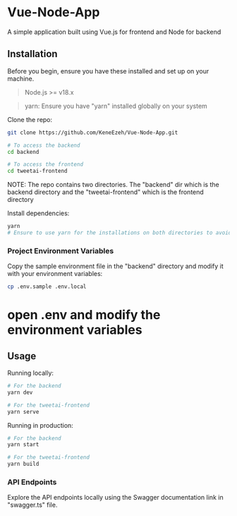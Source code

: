 # Vue-Node-App
A simple application built using Vue.js for frontend and Node for backend

## Installation

Before you begin, ensure you have these installed and set up on your machine.

> Node.js >= v18.x

> yarn: Ensure you have "yarn" installed globally on your system

Clone the repo:

```bash
git clone https://github.com/KeneEzeh/Vue-Node-App.git

# To access the backend
cd backend

# To access the frontend
cd tweetai-frontend
```

NOTE: The repo contains two directories. The "backend" dir which is the backend directory and the "tweetai-frontend" which is the frontend directory

Install dependencies:

```bash
yarn
# Ensure to use yarn for the installations on both directories to avoid installation errors
```


### Project Environment Variables

Copy the sample environment file in the "backend" directory and modify it with your environment variables:

```bash
cp .env.sample .env.local
```

# open .env and modify the environment variables

## Usage

Running locally:

```bash
# For the backend
yarn dev

# For the tweetai-frontend
yarn serve
```

Running in production:

```bash
# For the backend
yarn start

# For the tweetai-frontend
yarn build
```

### API Endpoints

Explore the API endpoints locally using  the Swagger documentation link in "swagger.ts" file.